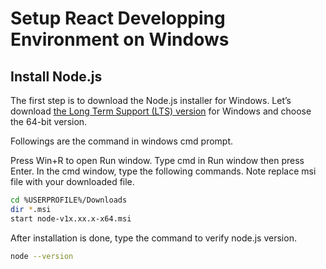 # Setup React Developping Environment on Windows

## Install Node.js

The first step is to download the Node.js installer for Windows. 
Let’s download [the Long Term Support (LTS) version](https://nodejs.org/en/download/) for Windows and choose the 64-bit version.

Followings are the command in windows cmd prompt. 

Press Win+R to open Run window. Type cmd in Run window then press Enter. In the cmd window, type the following commands. Note replace msi file with your downloaded file.

```bash
cd %USERPROFILE%/Downloads
dir *.msi
start node-v1x.xx.x-x64.msi
```

After installation is done, type the command to verify node.js version.

```bash
node --version
```

